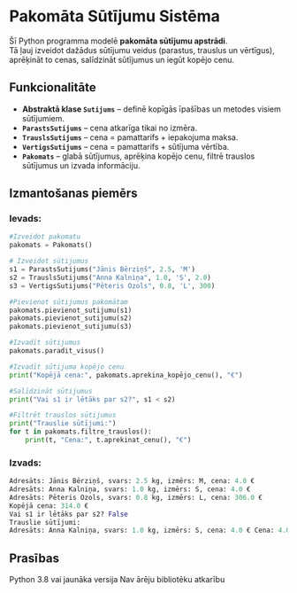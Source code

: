 # Pakomāta Sūtījumu Sistēma
Šī Python programma modelē **pakomāta sūtījumu apstrādi**.  
Tā ļauj izveidot dažādus sūtījumu veidus (parastus, trauslus un vērtīgus), aprēķināt to cenas, salīdzināt sūtījumus un iegūt kopējo cenu.

## Funkcionalitāte
- **Abstraktā klase `Sutijums`** – definē kopīgās īpašības un metodes visiem sūtījumiem.
- **`ParastsSutijums`** – cena atkarīga tikai no izmēra.
- **`TrauslsSutijums`** – cena = pamattarifs + iepakojuma maksa.
- **`VertigsSutijums`** – cena = pamattarifs + sūtījuma vērtība.
- **`Pakomats`** – glabā sūtījumus, aprēķina kopējo cenu, filtrē trauslos sūtījumus un izvada informāciju.

## Izmantošanas piemērs
### Ievads:
```python
#Izveidot pakomatu
pakomats = Pakomats()

# Izveidot sūtijumus
s1 = ParastsSutijums("Jānis Bērziņš", 2.5, 'M')
s2 = TrauslsSutijums("Anna Kalniņa", 1.0, 'S', 2.0)
s3 = VertigsSutijums("Pēteris Ozols", 0.8, 'L', 300)

#Pievienot sūtijumus pakomātam
pakomats.pievienot_sutijumu(s1)
pakomats.pievienot_sutijumu(s2)
pakomats.pievienot_sutijumu(s3)

#Izvadīt sūtijumus
pakomats.paradit_visus()

#Izvadīt sūtijuma kopējo cenu
print("Kopējā cena:", pakomats.aprekina_kopējo_cenu(), "€")

#Salīdzināt sūtijumus
print("Vai s1 ir lētāks par s2?", s1 < s2)

#Filtrēt trauslos sūtijumus
print("Trauslie sūtījumi:")
for t in pakomats.filtre_trauslos():
    print(t, "Cena:", t.aprekinat_cenu(), "€")
```
### Izvads:
```python
Adresāts: Jānis Bērziņš, svars: 2.5 kg, izmērs: M, cena: 4.0 €
Adresāts: Anna Kalniņa, svars: 1.0 kg, izmērs: S, cena: 4.0 €
Adresāts: Pēteris Ozols, svars: 0.8 kg, izmērs: L, cena: 306.0 €
Kopējā cena: 314.0 €
Vai s1 ir lētāks par s2? False
Trauslie sūtījumi:
Adresāts: Anna Kalniņa, svars: 1.0 kg, izmērs: S, cena: 4.0 € Cena: 4.0 €
```

## Prasības
Python 3.8 vai jaunāka versija
Nav ārēju bibliotēku atkarību
